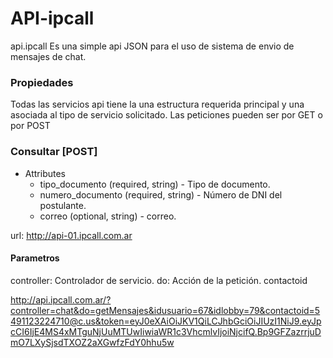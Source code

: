 # API-ipcall

api.ipcall Es una simple api JSON para el uso de sistema de envio de mensajes de chat.


### Propiedades
Todas las servicios api tiene la una estructura requerida principal y una asociada al tipo de servicio solicitado. Las peticiones pueden ser por GET o por POST

### Consultar [POST]

+ Attributes
    + tipo_documento (required, string) - Tipo de documento.
    + numero_documento (required, string) - Número de DNI del postulante.
    + correo (optional, string) - correo.
    

url: http://api-01.ipcall.com.ar

#### Parametros

controller: Controlador de servicio.
do: Acción de la petición.
contactoid

http://api.ipcall.com.ar/?controller=chat&do=getMensajes&idusuario=67&idlobby=79&contactoid=5491123224710@c.us&token=eyJ0eXAiOiJKV1QiLCJhbGciOiJIUzI1NiJ9.eyJpcCI6IjE4MS4xMTguNjUuMTUwIiwiaWR1c3VhcmlvIjoiNjcifQ.Bp9GFZazrrjuDmO7LXySjsdTXOZ2aXGwfzFdY0hhu5w
